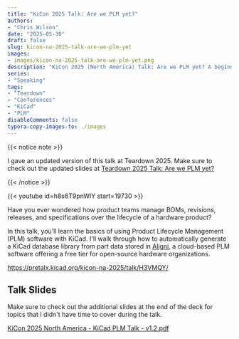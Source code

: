 ```yaml
---
title: "KiCon 2025 Talk: Are we PLM yet?"
authors:
- "Chris Wilson"
date: "2025-05-30"
draft: false
slug: kicon-na-2025-talk-are-we-plm-yet
images:
- images/kicon-na-2025-talk-are-we-plm-yet.png
description: "KiCon 2025 (North America) Talk: Are we PLM yet? A beginners introduction to product lifecycle management for KiCad."
series:
- "Speaking"
tags:
- "Teardown"
- "Conferences"
- "KiCad"
- "PLM"
disableComments: false
typora-copy-images-to: ./images
---
```


{{< notice note >}}

I gave an updated version of this talk at Teardown 2025. Make sure to check out the updated slides at [Teardown 2025 Talk: Are we PLM yet?](https://cgnd.dev/posts/teardown-2025-talk-are-we-plm-yet/)

{{< /notice >}}

{{< youtube id=h8s6T9pnWlY start=19730 >}}

Have you ever wondered how product teams manage BOMs, revisions, releases, and specifications over the lifecycle of a hardware product?

In this talk, you’ll learn the basics of using Product Lifecycle Management (PLM) software with KiCad. I'll walk through how to automatically generate a KiCad database library from part data stored in [Aligni](https://www.aligni.com/), a cloud-based PLM software offering a free tier for open-source hardware organizations.

https://pretalx.kicad.org/kicon-na-2025/talk/H3VMQY/

## Talk Slides

Make sure to check out the additional slides at the end of the deck for topics that I didn't have time to cover during the talk.

[KiCon 2025 North America - KiCad PLM Talk - v1.2.pdf](<KiCon 2025 (North America) - KiCad PLM Talk - v1.2.pdf>)
